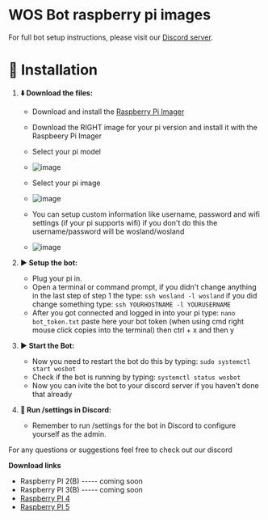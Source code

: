 # WOS Bot raspberry pi images

For full bot setup instructions, please visit our [Discord server](https://discord.gg/HFnNnQWnbS).

# 🚀 Installation

1.  **⬇️ Download the files:**
    *   Download and install the [Raspberry Pi Imager](https://www.raspberrypi.com/software/)
    *   Download the RIGHT image for your pi version and install it with the Raspbeery Pi Imager
      
    *   Select your pi model
    *   ![image](https://github.com/user-attachments/assets/f4cbc405-c390-4d59-8341-b1437ec83f62)
    *   Select your pi image
    *   ![image](https://github.com/user-attachments/assets/7b87b488-b7e7-451a-ac85-8f3059b33ed1)
      
    *   You can setup custom information like username, password and wifi settings (if your pi supports wifi) if you don't do this the username/password will be wosland/wosland
    *   ![image](https://github.com/user-attachments/assets/fd7581ee-9e30-44ad-8e1c-36f52fa95b83)




2.  **▶️ Setup the bot:**
    *   Plug your pi in.
    *   Open a terminal or command prompt, if you didn't change anything in the last step of step 1 the type: `ssh wosland -l wosland` if you did change something type: `ssh YOURHOSTNAME -l YOURUSERNAME`
    *   After you got connected and logged in into your pi type: `nano bot_token.txt` paste here your bot token (when using cmd right mouse click copies into the terminal) then ctrl + x and then y

3.  **▶️ Start the Bot:**
    *   Now you need to restart the bot do this by typing: `sudo systemctl start wosbot`
    *   Check if the bot is running by typing: `systemctl status wosbot`
    *   Now you can ivite the bot to your discord server if you haven't done that already

3.  **🔧 Run /settings in Discord:**
    *   Remember to run /settings for the bot in Discord to configure yourself as the admin.

For any questions or suggestions feel free to check out our discord

**Download links**
* Raspberry PI 2(B) ----- coming soon
* Raspberry PI 3(B) ----- coming soon
* [Raspberry PI 4](https://drive.google.com/file/d/1_uOgRQIJsOquKU6B4VYFNVeUWuZUrZjO/view?usp=sharing)
* [Raspberry PI 5](https://drive.google.com/file/d/1FkO3QRyh7SWpVcrNBDPu6zfj_5Ziaimk/view?usp=sharing)
